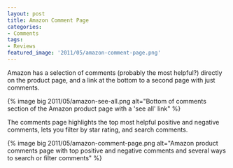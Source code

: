 ```yaml
---
layout: post
title: Amazon Comment Page
categories:
- Comments
tags:
- Reviews
featured_image: '2011/05/amazon-comment-page.png'
---
```

Amazon has a selection of comments (probably the most helpful?) directly on the product page, and a link at the bottom to a second page with just comments.

{% image big 2011/05/amazon-see-all.png alt="Bottom of comments section of the Amazon product page with a 'see all' link" %}

The comments page highlights the top most helpful positive and negative comments, lets you filter by star rating, and search comments.

{% image big 2011/05/amazon-comment-page.png alt="Amazon product comments page with top positive and negative comments and several ways to search or filter comments" %}